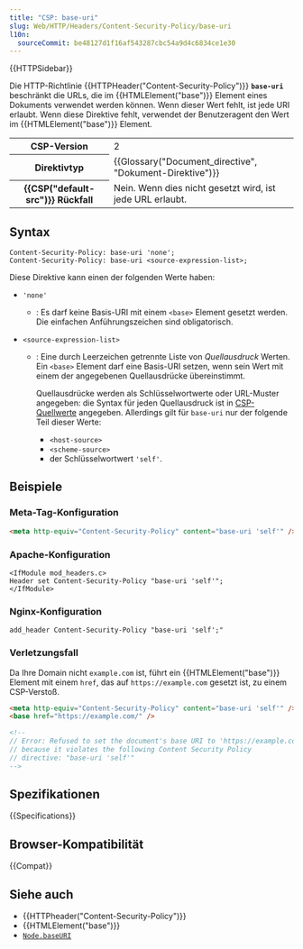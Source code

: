 ```yaml
---
title: "CSP: base-uri"
slug: Web/HTTP/Headers/Content-Security-Policy/base-uri
l10n:
  sourceCommit: be48127d1f16af543287cbc54a9d4c6834ce1e30
---
```


{{HTTPSidebar}}

Die HTTP-Richtlinie {{HTTPHeader("Content-Security-Policy")}} **`base-uri`** beschränkt die URLs, die im {{HTMLElement("base")}} Element eines Dokuments verwendet werden können. Wenn dieser Wert fehlt, ist jede URI erlaubt. Wenn diese Direktive fehlt, verwendet der Benutzeragent den Wert im {{HTMLElement("base")}} Element.

<table class="properties">
  <tbody>
    <tr>
      <th scope="row">CSP-Version</th>
      <td>2</td>
    </tr>
    <tr>
      <th scope="row">Direktivtyp</th>
      <td>{{Glossary("Document_directive", "Dokument-Direktive")}}</td>
    </tr>
    <tr>
      <th scope="row">{{CSP("default-src")}} Rückfall</th>
      <td>Nein. Wenn dies nicht gesetzt wird, ist jede URL erlaubt.</td>
    </tr>
  </tbody>
</table>

## Syntax

```http
Content-Security-Policy: base-uri 'none';
Content-Security-Policy: base-uri <source-expression-list>;
```

Diese Direktive kann einen der folgenden Werte haben:

- `'none'`
  - : Es darf keine Basis-URI mit einem `<base>` Element gesetzt werden. Die einfachen Anführungszeichen sind obligatorisch.
- `<source-expression-list>`

  - : Eine durch Leerzeichen getrennte Liste von _Quellausdruck_ Werten. Ein `<base>` Element darf eine Basis-URI setzen, wenn sein Wert mit einem der angegebenen Quellausdrücke übereinstimmt.

    Quellausdrücke werden als Schlüsselwortwerte oder URL-Muster angegeben: die Syntax für jeden Quellausdruck ist in [CSP-Quellwerte](/de/docs/Web/HTTP/Headers/Content-Security-Policy/Sources) angegeben. Allerdings gilt für `base-uri` nur der folgende Teil dieser Werte:

    - `<host-source>`
    - `<scheme-source>`
    - der Schlüsselwortwert `'self'`.

## Beispiele

### Meta-Tag-Konfiguration

```html
<meta http-equiv="Content-Security-Policy" content="base-uri 'self'" />
```

### Apache-Konfiguration

```apacheconf
<IfModule mod_headers.c>
Header set Content-Security-Policy "base-uri 'self'";
</IfModule>
```

### Nginx-Konfiguration

```nginx
add_header Content-Security-Policy "base-uri 'self';"
```

### Verletzungsfall

Da Ihre Domain nicht `example.com` ist, führt ein {{HTMLElement("base")}} Element mit einem `href`, das auf `https://example.com` gesetzt ist, zu einem CSP-Verstoß.

```html example-bad
<meta http-equiv="Content-Security-Policy" content="base-uri 'self'" />
<base href="https://example.com/" />

<!--
// Error: Refused to set the document's base URI to 'https://example.com/'
// because it violates the following Content Security Policy
// directive: "base-uri 'self'"
-->
```

## Spezifikationen

{{Specifications}}

## Browser-Kompatibilität

{{Compat}}

## Siehe auch

- {{HTTPheader("Content-Security-Policy")}}
- {{HTMLElement("base")}}
- [`Node.baseURI`](/de/docs/Web/API/Node/baseURI)
